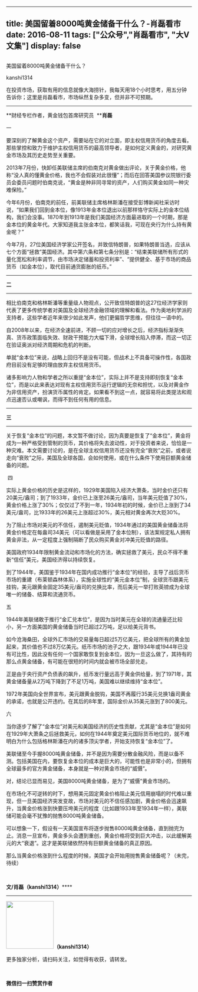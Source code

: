 
---
title:  美国留着8000吨黄金储备干什么？-肖磊看市
date: 2016-08-11
tags: ["公众号","肖磊看市", "大V文集"]
display: false
---


## 



美国留着8000吨黄金储备干什么？




kanshi1314




在投资市场，获取有用的信息就像大海捞针，我每天用18个小时思考，用五分钟告诉你；这里是肖磊看市，市场纵然复杂多变，但并非不可预期。


****

**财经专栏作者，黄金钱包首席研究员&nbsp; ****肖磊**



一



要深刻的了解黄金这个资产，需要站在它的对立面，即主权信用货币的角度去看。那些掌控和致力于维护主权信用货币的最高领导者，是如何定义黄金的，对研究黄金市场及其历史走势至关重要。



2013年7月份，快卸任美联储主席的伯南克对黄金做出评论，关于黄金价格，他称“没人真的懂黄金价格，我也不会假装对此很懂”；而后在回答美国参议院银行委员会委员问题时伯南克说，“黄金是种非同寻常的资产，人们购买黄金如同一种灾难保险。”



今年6月份，伯南克的前任，前美联储主席格林斯潘在接受彭博新闻社采访时说，“如果我们回到金本位，像1913年金本位退出以前那样恪守实际上的金本位结构，我们会没事。1870年到1913年是我们美国经济方面最进取的一个时期，那是金本位的黄金年代。大家知道我主张金本位，都笑话我，可现在央行为什么持有黄金呢？”



今年7月，27位美国经济学家公开签名，并致信特朗普，如果特朗普当选，应该从七个方面“拯救”美国经济。其中第六条和第七条分别是：“结束美联储所有形式的量化宽松和利率调节，由市场决定储蓄和投资利率”、“提供健全、基于市场的商品货币（如金本位），取代目前通货膨胀的纸币。”







****

**二**

****

相比伯南克和格林斯潘等重量级人物观点，公开致信特朗普的这27位经济学家则代表了更多传统学者对美国及全球经济金融领域的理解和看法。作为奥地利学派的支持者，这些学者近年来很少如此发声，他们更偏哲学思维，但往往一语中的。



自2008年以来，在经济全速前进，不顾一切的应对增长之后，经济指标渐渐失真、货币政策面临失效、财政干预能力大幅下滑，全球增长陷入停滞，而这一切正在验证奥派对经济周期和危机的判断。



单就“金本位”来说，战略上回归不是没有可能，但战术上不具备可操作性，各国政府目前没有足够的理由放弃主权信用货币。



诸多影响力人物和学者之所以重提“金本位”，实际上并不是支持即刻恢复“金本位”，而是以此来表达对现有主权信用货币运行逻辑的无奈和担忧，以及对黄金作为非信用资产，扮演货币属性的肯定。如果看不到这一点，就容易将此类提法和观点迅速否认或嘲讽，而得不到任何有用的信息。







****

**三**

****

关于恢复“金本位”的问题，本文暂不做讨论，因为真要是恢复了“金本位”，黄金将成为一种严格受到管制的货币，其价格将失去波动性，对于投资者来说，恰恰是一种灾难。本文需要讨论的，是在全球主权信用货币还没有完全“衰败”之前，或者说走向“衰败”之际，美国及全球各国，会如何使用，或在什么条件下使用巨额黄金储备的问题。









&nbsp;四



实际上黄金价格的历史是这样的，1929年美国陷入经济大萧条，当时金价还只有20美元/盎司；到了1933年，金价已上涨至26美元/盎司，当年美元贬值了30%，黄金价格上涨了30%；仅仅过了不到一年，1934年初的时候，金价已上涨到了34美元/盎司，比1933年的26美元上涨超过30%，美元相对黄金再次大贬30%。



为了阻止市场对美元的不信任，遏制美元贬值，1934年通过的美国黄金储备法将黄金价格定在每盎司34美元（可以看做是采用了金本位制），该法案规定私人拥有黄金非法，从一定程度上强制隔断了民众购买黄金对冲美元贬值的路径。



美国政府1934年限制黄金流动和市场化的方法，确实拯救了美元，民众不得不重新“信任”美元，美国经济得以持续恢复。



到了1944年，美国鉴于1934年在国内成功推行“金本位”的经验，主导了战后货币市场的重建（布莱顿森林体系），实施全球性的“美元金本位”制，全球货币跟美元挂钩，美元跟黄金固定35美元/盎司的兑换比率，而后美元一举打败英镑成为全球唯一的储备、结算和流通货币。









五



1944年美联储敢于推行“金汇兑本位”，是因为当时美元在全球的流通量还比较小，另一方面美国的黄金储备当时已超过2万吨，足以给美元背书。



如今沧海桑田，全球外汇市场的交易量每日超过5万亿美元，把全球所有的黄金加起来，其价值也不过8万亿美元。纸币市场的池子之大，跟1934年或1944年已没有可比性，因此没有任何一个国家敢恢复到金本位，因为一旦这么做了，其持有的那么点黄金储备，有可能在很短的时间内就会被市场全部兑走。



正是由于央行资产负债表的飙升，纸币发行量远高于黄金供给量，到了1971年，其黄金储备量从2万吨下降到了不足1万吨，美国难以继续维持“金本位”。



1972年美国向全世界宣布，美元跟黄金脱钩，美国不再履行35美元兑换1盎司黄金的承诺，也就是公开违约。在其后的8年里，国际金价从35美元涨到了800美元。









六



当你逐步了解了“金本位”对美元和美国经济的历史性贡献，尤其是“金本位”是如何在1929年大萧条之后拯救美元，如何在1944年奠定美元国际货币地位的，就不难明白为什么包括格林斯潘在内的诸多顶尖学者，开始支持恢复“金本位”了。



美联储至今手握8000吨黄金储备，并不是因为需要分散金融风险，而是以备不测。包括美国在内，要恢复金本位的成本是巨大的，可能性也是非常小的，但拥有全球最多的官方黄金储备，本身就是一种对黄金市场的“威慑”。



对，结论已显而易见，美国8000吨黄金储备，是为了“威慑”黄金市场的。



在市场化不可逆转的时下，想用美元固定黄金价格阻止美元信用崩塌的时代难以重现，但一旦美国经济突发变故，市场对美元的不信任感加剧，黄金价格会迅速飙升，当黄金价格涨到快要压垮美元的程度（比如跟1933年至1934年一样），美联储可能会毫不犹豫的抛售8000吨黄金储备。



可以想象一下，假设有一天美国宣布将逐步抛售8000吨黄金储备，直到抛完为止。消息一旦宣布，黄金多头会遭到重创，黄金价格将受到巨大冲击，以此缓解美元的大“衰退”。这才是美联储依然持有巨额黄金储备的真正原因。



那么当黄金价格涨到什么程度的时候，美国才会开始用抛售黄金储备呢？（未完，待续）

&nbsp;



**文/肖磊（kanshi1314）******

********

<img data-s="300,640" data-type="png" data-ratio="1" data-w="129" src="http://mmbiz.qpic.cn/mmbiz/rIYcHn0KrPQ4nqiakSpAnZPNSBYdTtpdCELmtbN8iasCKX0AXDKwVJIq1gWcaGVbdt83BgU9ibs9W4vKo34H3ZOBw/0?" style="height: 129px !important; box-sizing: border-box !important; word-wrap: break-word !important; width: 129px !important; visibility: visible !important;"/>**（kanshi1314）**

 更多独家分析，请扫码关注，如觉得有收获，请转发。





&nbsp;




**微信扫一扫赞赏作者**













